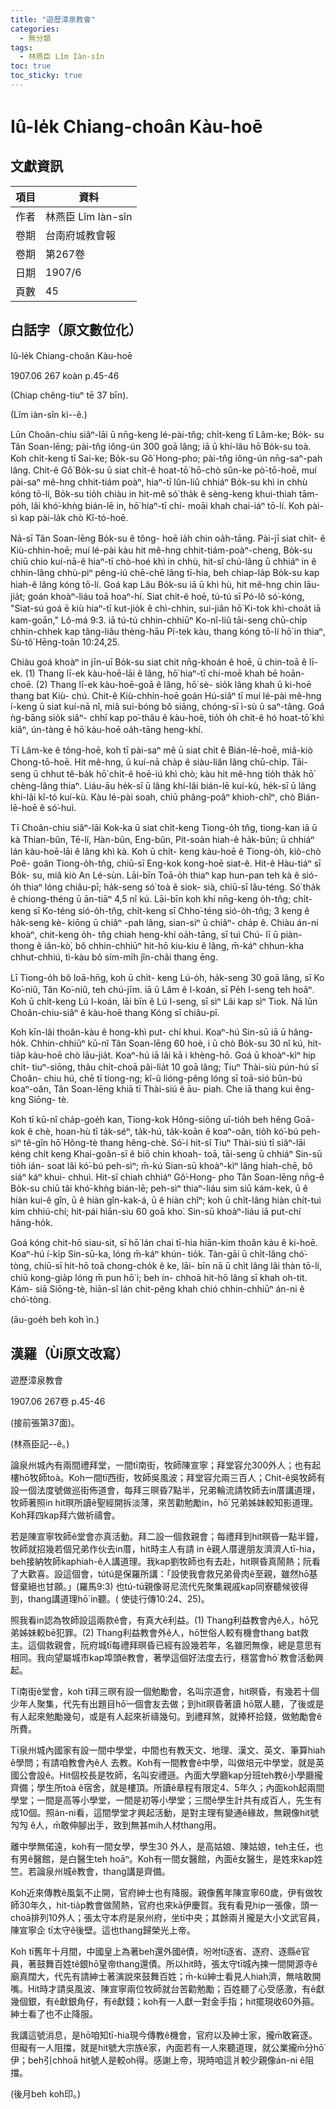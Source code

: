 ```yaml
---
title: "遊歷漳泉教會"
categories:
  - 無分類
tags:
  - 林燕臣 Lîm Iàn-sîn
toc: true
toc_sticky: true
---
```


# Iû-le̍k Chiang-choân Kàu-hoē

## 文獻資訊

| 項目 | 資料 |
|---|---|
| 作者 | 林燕臣 Lîm Iàn-sîn |
| 卷期 | 台南府城教會報 |
| 卷期 | 第267卷 |
| 日期 | 1907/6 |
| 頁數 | 45 |

## 白話字（原文數位化）

Iû-le̍k Chiang-choân Kàu-hoē

1907.06 267 koàn p.45-46

(Chiap chêng-tiuⁿ tē 37 bīn).

(Lîm iàn-sîn kì--ê.)

Lūn Choân-chiu siâⁿ-lāi ū nn̄g-keng lé-pài-tn̂g; chi̍t-keng tī Lâm-ke; Bo̍k- su Tân Soan-lēng; pài-tn̂g iông-ún 300 goā lâng; iā ū khí-lâu hō͘ Bo̍k-su toà. Koh chi̍t-keng tī Sai-ke; Bo̍k-su Gô͘ Hong-pho; pài-tn̂g iông-ún nn̄g-saⁿ-pah lâng. Chit-ê Gô͘ Bo̍k-su ū siat chi̍t-ê hoat-tō͘ hō-chò sûn-ke pò͘-tō-hoē, muí pài-saⁿ mê-hng chhit-tiám poàⁿ, hiaⁿ-tī lûn-liû chhiáⁿ Bo̍k-su khì in chhù kóng tō-lí, Bo̍k-su tio̍h chiàu in hit-mê só͘ tha̍k ê sèng-keng khui-thiah tām-po̍h, lâi khó͘-khǹg bián-lē in, hō͘ hiaⁿ-tī chí- moāi khah chai-iáⁿ tō-lí. Koh pài-sì kap pài-la̍k chò Kî-tó-hoē.

Nā-sī Tân Soan-lēng Bo̍k-su ê tông- hoē ia̍h chin oa̍h-tāng. Pài-jī siat chi̍t- ê Kiù-chhin-hoē; muí lé-pài kàu hit mê-hng chhit-tiám-poàⁿ-cheng, Bo̍k-su chiū chio kuí-nā-ê hiaⁿ-tī chò-hoé khì in chhù, hit-sî chú-lâng ū chhiáⁿ in ê chhin-lâng chhù-piⁿ pêng-iú chē-chē lâng tī-hia, beh chiap-la̍p Bo̍k-su kap hiah-ê lâng kóng tō-lí. Goá kap Lâu Bo̍k-su iā ū khì hù, hit mê-hng chin lāu-jia̍t; goán khoàⁿ-liáu toā hoaⁿ-hí. Siat chit-ê hoē, tú-tú sī Pó-lô só͘-kóng, "Siat-sú goá ē kiù hiaⁿ-tī kut-jio̍k ê chì-chhin, sui-jiân hō͘ Ki-tok khì-choa̍t iā kam-goān," Lô-má 9:3. iā tú-tú chhin-chhiūⁿ Ko-nî-liû tāi-seng chū-chi̍p chhin-chhek kap tâng-liâu thèng-hāu Pí-tek kàu, thang kóng tō-lí hō͘ in thiaⁿ, Sù-tô͘ Hēng-toān 10:24,25.

Chiàu goá khoàⁿ in jīn-uī Bo̍k-su siat chit nn̄g-khoán ê hoē, ū chin-toā ê lī-ek. (1) Thang lī-ek kàu-hoē-lāi ê lâng, hō͘ hiaⁿ-tī chí-moē khah bē hoān-choē. (2) Thang lī-ek kàu-hoē-goā ê lâng, hō͘ sè- sio̍k lâng khah ū ki-hoē thang bat Kiù- chú. Chit-ê Kiù-chhin-hoē goán Hú-siâⁿ tī muí lé-pài mê-hng í-keng ū siat kuí-nā nî, miâ sui-bóng bô siāng, chóng-sī ì-sù ū saⁿ-tâng. Goá ǹg-bāng sio̍k siâⁿ- chhī kap po͘-thâu ê kàu-hoē, tio̍h o̍h chit-ê hó hoat-tō͘ khì kiâⁿ, ún-tàng ē hō͘ kàu-hoē oa̍h-tāng heng-khí.

Tī Lâm-ke ê tông-hoē, koh tī pài-saⁿ mê ū siat chi̍t ê Bián-lē-hoē, miâ-kiò Chong-tō-hoē. Hit mê-hng, ū kuí-nā cha̍p ê siàu-liân lâng chū-chi̍p. Tāi-seng ū chhut tê-ba̍k hō͘ chi̍t-ê hoē-iú khì chò; kàu hit mê-hng tio̍h tha̍k hō͘ chèng-lâng thiaⁿ. Liáu-āu he̍k-sī ū lâng khí-lâi bián-lē kuí-kù, he̍k-sī ū lâng khí-lâi kî-tó kuí-kù. Kàu lé-pài soah, chiū phâng-poâⁿ khioh-chîⁿ, chò Bián- lē-hoē ê só͘-huì.

Tī Choân-chiu siâⁿ-lāi Kok-ka ū siat chi̍t-keng Tiong-o̍h tn̂g, tiong-kan iā ū kà Thian-bûn, Tē-lí, Hàn-bûn, Eng-bûn, Pit-soàn hiah-ê ha̍k-būn; ū chhiáⁿ lán kàu-hoē-lāi ê lâng khì kà. Koh ū chi̍t- keng kàu-hoē ê Tiong-o̍h, kiò-chò Poê- goân Tiong-o̍h-tn̂g, chiū-sī Eng-kok kong-hoē siat-ê. Hit-ê Hàu-tiáⁿ sī Bo̍k- su, miâ kiò An Lé-sùn. Lāi-bīn Toā-o̍h thiaⁿ kap hun-pan teh kà ê sió-o̍h thiaⁿ lóng chiâu-pī; ha̍k-seng só͘ toà ê siok- sià, chiū-sī lâu-téng. Só͘ tha̍k ê chiong-théng ū ān-tiāⁿ 4,5 nî kú. Lāi-bīn koh khí nn̄g-keng o̍h-tn̂g; chi̍t-keng sī Ko-téng sió-o̍h-tn̂g, chi̍t-keng sī Chho͘-téng sió-o̍h-tn̂g; 3 keng ê ha̍k-seng kè- kiōng ū chiâⁿ -pah lâng, sian-siⁿ ū chiâⁿ- cha̍p ê. Chiàu án-ni khoàⁿ, chit-keng o̍h- tn̂g chiah heng-khí oa̍h-tāng, sī tuì Chú- lī ū piàn-thong ê iân-kò͘, bô chhin-chhiūⁿ hit-hō kiu-kiu ê lâng, m̄-káⁿ chhun-kha chhut-chhiú, tì-kàu bô sím-mi̍h jîn-châi thang ēng.

Lī Tiong-o̍h bô loā-hn̄g, koh ū chi̍t- keng Lú-o̍h, ha̍k-seng 30 goā lâng, sī Ko Ko͘-niû, Tân Ko͘-niû, teh chú-jīm. iā ū Lâm ê I-koán, sī Pe̍h I-seng teh hoāⁿ. Koh ū chi̍t-keng Lú I-koán, lāi bīn ê Lú I-seng, sī sìⁿ Lâi kap sìⁿ Tiok. Nā lūn Choân-chiu-siâⁿ ê kàu-hoē thang Kóng sī chiâu-pī.

Koh kīn-lâi thoân-kàu ê hong-khì put- chí khui. Koaⁿ-hú Sin-sū iā ū hâng-ho̍k. Chhin-chhiūⁿ kū-nî Tân Soan-lēng 60 hoè, i ū chò Bo̍k-su 30 nî kú, hit-tia̍p kàu-hoē chò lāu-jia̍t. Koaⁿ-hú iā lâi kā i khèng-hō. Goá ū khoàⁿ-kìⁿ hip chi̍t- tiuⁿ-siōng, thâu chi̍t-choā pâi-lia̍t 10 goā lâng; Tiuⁿ Thài-siù pún-hú sī Choân- chiu hú, chē tī tiong-ng; kî-û lióng-pêng lóng sī toā-sió bûn-bú koaⁿ-oân, Tân Soan-lēng khiā tī Thài-siú ê āu- piah. Che iā thang kui êng-kng Siōng- tè.

Koh tī kū-nî cha̍p-goe̍h kan, Tiong-kok Hông-siōng uī-tio̍h beh hêng Goā- kok ê chè, hoan-hù tī ta̍k-séⁿ, ta̍k-hú, ta̍k-koān ê koaⁿ-oân, tio̍h kó͘-bú peh-sìⁿ tê-gîn hō͘ Hông-tè thang hêng-chè. Só͘-í hit-sî Tiuⁿ Thài-siú tī siâⁿ-lāi kéng chi̍t keng Khai-goân-sī ê biō chin khoah- toā, tāi-seng ū chhiáⁿ Sin-sū tio̍h ián- soat lâi kó͘-bú peh-sìⁿ; m̄-kú Sian-sū khoàⁿ-kìⁿ lâng hiah-chē, bô siáⁿ káⁿ khui- chhuì. Hit-sî chiah chhiáⁿ Gô͘-Hong- pho Tân Soan-lēng nn̄g-ê Bo̍k-su chiū tâi khó͘-khǹg bián-lē; peh-sìⁿ thiaⁿ-liáu sim siū kám-kek, ū ê hiàn kui-ê gîn, ū ê hiàn gîn-kak-á, ū ê hiàn chîⁿ; koh ū chi̍t-lâng hiàn chi̍t-tuì kim chhiú-chí; hit-pái hiān-siu 60 goā kho͘. Sin-sū khoàⁿ-liáu iā put-chí hâng-ho̍k.

Goá kóng chit-hō siau-sit, sī hō͘ lán chai tī-hia hiān-kim thoân kàu ê ki-hoē. Koaⁿ-hú í-ki̍p Sin-sū-ka, lóng m̄-káⁿ khún- tio̍k. Tàn-gāi ū chi̍t-lâng chó͘-tòng, chiū-sī hit-hō toā chong-cho̍k ê ke, lāi- bīn nā ū chi̍t lâng lâi thàn tō-lí, chiū kong-gia̍p lóng m̄ pun hō͘ i; beh ín- chhoā hit-hō lâng sī khah oh-tit. Kám- siā Siōng-tè, hiān-sî lán chit-pêng khah chió chhin-chhiūⁿ án-ni ê chó͘-tòng.

(āu-goe̍h beh koh ìn.)

## 漢羅（Ùi原文改寫）

遊歷漳泉教會

1907.06 267卷 p.45-46

(接前張第37面)。

(林燕臣記--ê。)

論泉州城內有兩間禮拜堂，一間tī南街，牧師陳宣寧；拜堂容允300外人；也有起樓hō͘牧師toà。Koh一間tī西街，牧師吳風波；拜堂容允兩三百人；Chit-ê吳牧師有設一個法度號做巡街佈道會，每拜三暝昏7點半，兄弟輪流請牧師去in厝講道理，牧師著照in hit暝所讀ê聖經開拆淡薄，來苦勸勉勵in，hō͘ 兄弟姊妹較知影道理。Koh拜四kap拜六做祈禱會。

若是陳宣寧牧師ê堂會亦真活動。拜二設一個救親會；每禮拜到hit暝昏一點半鐘，牧師就招幾若個兄弟作伙去in厝，hit時主人有請 in ê親人厝邊朋友濟濟人tī-hia，beh接納牧師kaphiah-ê人講道理。我kap劉牧師也有去赴，hit暝昏真鬧熱；阮看了大歡喜。設這個會，tútú是保羅所講：「設使我會救兄弟骨肉ê至親，雖然hō͘基督棄絕也甘願。」(羅馬9:3) 也tú-tú親像哥尼流代先聚集親戚kap同寮聽候彼得到，thang講道理hō͘ in聽。( 使徒行傳10:24、25)。

照我看in認為牧師設這兩款ê會，有真大ê利益。(1) Thang利益教會內ê人，hō͘兄弟姊妹較bē犯罪。(2) Thang利益教會外ê人，hō͘世俗人較有機會thang bat救主。這個救親會，阮府城tī每禮拜暝昏已經有設幾若年，名雖罔無像，總是意思有相同。我向望屬城市kap埠頭ê教會，著學這個好法度去行，穩當會hō͘ 教會活動興起。

Tī南街ê堂會，koh tī拜三暝有設一個勉勵會，名叫宗道會，hit暝昏，有幾若十個少年人聚集，代先有出題目hō͘一個會友去做；到hit暝昏著讀 hō͘眾人聽，了後或是有人起來勉勵幾句，或是有人起來祈禱幾句。到禮拜煞，就捧杯拾錢，做勉勵會ê所費。

Tī泉州城內國家有設一間中學堂，中間也有教天文、地理、漢文、英文、筆算hiah ê學問；有請咱教會內ê人 去教。Koh有一間教會ê中學，叫做培元中學堂，就是英國公會設ê。Hit個校長是牧師，名叫安禮遜。內面大學廳kap分班teh教ê小學廳攏齊備；學生所toà ê宿舍，就是樓頂。所讀ê章程有限定4、5年久；內面koh起兩間學堂；一間是高等小學堂，一間是初等小學堂；三間ê學生計共有成百人，先生有成10個。照án-ni看，這間學堂才興起活動，是對主理有變通ê緣故，無親像hit號勼勼 ê人，m̄敢伸腳出手，致到無甚mih人材thang用。

離中學無偌遠，koh有一間女學，學生30 外人，是高姑娘、陳姑娘，teh主任，也有男ê醫館，是白醫生teh hoāⁿ。Koh有一間女醫館，內面ê女醫生，是姓來kap姓竺。若論泉州城ê教會，thang講是齊備。

Koh近來傳教ê風氣不止開，官府紳士也有降服。親像舊年陳宣寧60歲，伊有做牧師30年久，hit-tia̍p教會做鬧熱，官府也來kā伊慶賀。我有看見hip一張像，頭一choā排列10外人；張太守本府是泉州府，坐tī中央；其餘兩爿攏是大小文武官員，陳宣寧企 tī太守ê後壁。這也thang歸榮光上帝。

Koh tī舊年十月間，中國皇上為著beh還外國ê債，吩咐tī逐省、逐府、逐縣ê官員，著鼓舞百姓tê銀hō͘皇帝thang還債。所以hit時，張太守tī城內揀一間開源寺ê廟真闊大，代先有請紳士著演說來鼓舞百姓；m̄-kú紳士看見人hiah濟，無啥敢開嘴。Hit時才請吳風波、陳宣寧兩位牧師就台苦勸勉勵；百姓聽了心受感激，有ê獻幾個銀，有ê獻銀角仔，有ê獻錢；koh有一人獻一對金手指；hit擺現收60外箍。紳士看了也不止降服。

我講這號消息，是hō͘咱知tī-hia現今傳教ê機會，官府以及紳士家，攏m̄敢窘逐。但礙有一人阻擋，就是hit號大宗族ê家，內面若有一人來聽道理，就公業攏m̄分hō͘伊；beh引chhoā hit號人是較oh得。感謝上帝，現時咱這爿較少親像án-ni ê阻擋。

(後月beh koh印。)
